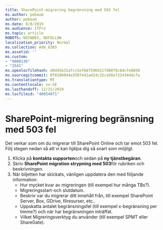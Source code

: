 ```yaml
---
title: SharePoint-migrering begränsning med 503 fel
ms.author: pebaum
author: pebaum
ms.date: 8/8/2019
ms.audience: ITPro
ms.topic: article
ROBOTS: NOINDEX, NOFOLLOW
localization_priority: Normal
ms.collection: Adm_O365
ms.assetid: ''
ms.custom:
- "9000136"
- "2541"
ms.openlocfilehash: d9d45b31afcc5ef68f5969117d08f0c8dcfe8850
ms.sourcegitcommit: 0f0186044a3597e42ad14c32ca58e7224344dcfa
ms.translationtype: MT
ms.contentlocale: sv-SE
ms.lasthandoff: 12/15/2019
ms.locfileid: "40054071"
---
```

# <a name="sharepoint-migration-throttling-with-503-errors"></a>SharePoint-migrering begränsning med 503 fel

Det verkar som om du migrerar till SharePoint Online och tar emot 503 fel. Följ stegen nedan så att vi kan hjälpa dig så snart som möjligt. 

1. Klicka på **kontakta supporten**och sedan på **ny tjänstbegäran**.
2. Skriv **SharePoint migration strypning med 503**för rubriken och beskrivningen.
3. När biljetten har skickats, vänligen uppdatera den med följande information:
    - Hur mycket kvar av migreringen (till exempel hur många TBs?).
    - Migreringsstart-och slutdatum.
    - Beskriv var du migrerar ditt innehåll från, till exempel SharePoint Server, Box, GDrive, filresurser, etc..
    - Uppskatta antalet begränsningsfel (till exempel x-begränsning per timme?) och när har begränsningen inträffat.
    - Vilket Migreringsverktyg du använder (till exempel SPMT eller ShareGate).


